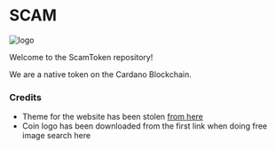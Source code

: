 # SCAM

![logo](./assests/img/scam_icon.png)

Welcome to the ScamToken repository!

We are a native token on the Cardano Blockchain.

### Credits
* Theme for the website has been stolen [from here](https://github.com/knhash/Pudhina)
* Coin logo has been downloaded from the first link when doing free image search here
